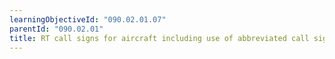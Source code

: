 ```yaml
---
learningObjectiveId: "090.02.01.07"
parentId: "090.02.01"
title: RT call signs for aircraft including use of abbreviated call signs
---
```


